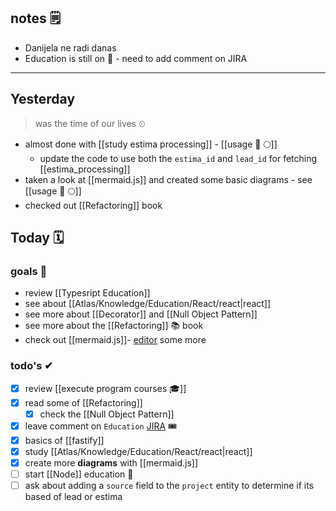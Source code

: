## notes 🗒
- Danijela ne radi danas
- Education is still on 🎒 - need to add comment on JIRA

---
## Yesterday
> was the time of our lives ⏲

- almost done with [[study estima processing]] - [[usage 🍏 🌕]]
	- update the code to use both the `estima_id` and `lead_id` for fetching [[estima_processing]]
- taken a look at [[mermaid.js]] and created some basic diagrams - see [[usage 🍏 🌕]]
- checked out [[Refactoring]] book

## Today 🗓

### goals 🏴
- review [[Typesript Education]]
- see about [[Atlas/Knowledge/Education/React/react|react]]
- see more about [[Decorator]] and [[Null Object Pattern]]
- see more about the [[Refactoring]] 📚 book
- check out [[mermaid.js]]- [editor](https://www.mermaidchart.com/app/projects/c0dfe25c-1b2a-42c9-9b77-260bc9119ec7/diagrams/008d796-6e5e-490f-880a-93482b38c35a/version/v0.1/edit) some more

### todo's ✔
- [x] review [[execute program courses 🎓]]
- [x] read some of [[Refactoring]]
	- [x] check the [[Null Object Pattern]]
- [x] leave comment on `Education`  [JIRA](https://avivgroup.atlassian.net/browse/LUNA-222) 🎟
- [x] basics of [[fastify]]
- [x] study [[Atlas/Knowledge/Education/React/react|react]]
- [x] create more **diagrams** with [[mermaid.js]]
- [ ] start [[Node]] education 🎒
- [ ] ask about adding a `source` field to the `project` entity to determine if its based of lead or estima
